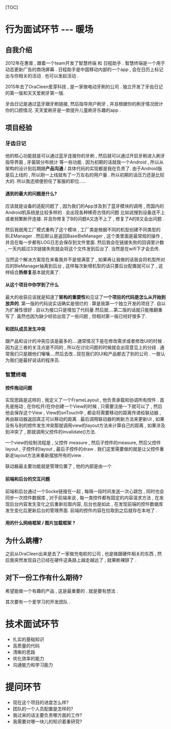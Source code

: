 [TOC]



# 行为面试环节 --- 暖场


## 自我介绍

2012年在惠普 , 跟着一个team开发了智慧终端 和 日程助手 . 智慧终端是一个用于动态更新广告的商场屏幕 . 日程助手是中国移动内部的一个app  , 会在日历上标记出与你相关的活动 . 也可以发起活动 . 

2015年去了OraCleen爱芽科技 , 是一家做电动牙刷的公司 . 独立开发了牙齿日记的第一版和天天爱刷牙第一版.

牙齿日记是通过蓝牙跟牙刷链接, 然后指导用户刷牙 , 并且根据你的刷牙情况统计你的口腔情况. 天天爱刷牙是一款提升儿童刷牙乐趣的app . 

## 项目经验

### 牙齿日记

他的核心功能就是可以通过蓝牙连接你的牙刷 , 然后就可以通过开启牙刷进入刷牙指导界面 , 牙菌斑分布统计 等一些功能 . 因为初期的话就我一个Android , 所以从架构的设计到后期跟**产品沟通** / 具体代码的实现都是我在负责了. 由于Android版是后上线的 , 所以刚一上线就有了一万左右的用户量 . 所以初期的话压力还是比较大的. 所以我还顺便担任了客服的职位.....

#### 遇到的最大的问题是什么?

应该就是设备的适配问题了 , 因为我们的App涉及到了蓝牙模块的调用 , 而国内的Android机系统是比较多样的 . 会出现各种稀奇古怪的问题  比如说搜到设备连不上  或者频繁断开连接. 并且你修复了B的问题A又连不上了 , 修复了A的B又会出问题 .

然后我就用工厂模式重构了这个模块 , 工厂类是根据不同的机型创建不同类型的BLEManager . 然后默认是返回BaseBleManager , 这个类里面是最常规的操作 , 并且在每一步都有LOG日志会保存到文件里面. 然后我会在链接失败的回调里计数 , 一天内超过3次链接失败就会将这个文件发到后台了. 当然是在wifi下才会去传.

当然这个解决方案现在来看我并不是很满意了 , 如果再让我做的话我会将机型所对应的BleManager抽离到后台 , 这样每次新增机型的话只要后台配置就可以了 , 这样结合**热修复**基本就完美了.

#### 从这个项目中你学到了什么

最大的收获应该就是知道了**架构的重要性**和见证了**一个项目的代码是怎么从开始到放弃的**. 第一版的代码说实话确实是很烂的 . 算是我第一个独立开发的项目了. 自以为扩展性很好 . 自以为接口只是增加了代码量.然后就....第二版的话就只能推翻重写了. 虽然也因为缺少经验出现了一些问题 , 但相对第一版已经好很多了.

#### 和团队成员发生冲突

跟产品和设计的冲突应该是最多的....通常情况下是在修改需求或者修改UI的时候 . 因为这三者的关注点是不同的 , 所以在讨论问题的时候就会出现意见上的分歧 . 通常我们只是跟他们嚷嚷....然后去改...现在我们的UI和产品都去了别的公司 . 一致认为我们是最好说话的程序员.

### 智慧终端

#### 控件拖动问题

实现思路是这样的 , 我定义了一个FrameLayout , 他负责承载和协调所有控件 .  首先是拖动 , 在你松开/在你创建一个View的时候 , 只需要注册一下就可以了 , 然后他会保存这个View , View的onTouch中 , 都会将需要移动的距离传递给联动器 , 再由联动器返回真正可以移动的距离 . 最后调用联动器的刷新方法来更新UI , 如果没有与别的控件发生冲突那就调用view的layout方法来计算自己的距离 , 如果涉及到冲突了 , 那就调用父控件的invalidate()方法. 

一个view的绘制流程是 , 父控件 measure , 然后子控件的measure, 然后父控件layout , 子控件的layout , 最后子控件的draw . 我们这里需要做的就是让父控件重新走layout方法来重新摆放所有的view . 

联动器最主要功能就是管理位置了 , 他的内部是由一个

#### 前端和后台的交互问题

前端和后台通过一个Socke链接在一起 , 每隔一段时间发送一次心跳包 , 同时也会同步一次控件数据库 , 对于前端来说 , 每一类控件都有固定的内容请求方法 , 在发现后台内容发生变化之后重新拉取内容, 后台也是如此 , 在发现前端的控件数据库发生变化后更新后台的管理界面. 前端的控件内容在拉取到之后就存在本地了 .

#### 用的什么网络框架 / 图片加载框架 ?



## 为什么跳槽?

之前从OraCleen出来是去了一家做充电桩的公司 , 也是做跟硬件相关的东西 , 然后我突然发现自己已经在硬件这条路上越走越远了 , 就果断裸辞了 . 

## 对下一份工作有什么期待?

希望能做一个有趣的产品 , 这是最重要的 . 就是要有想法 . 

其次要有一个爱学习的开发团队 . 

# 技术面试环节

- 扎实的基础知识
- 高质量的代码
- 清晰的思路
- 优化效率的能力
- 沟通能力和学习能力





# 提问环节

- 现在这个项目的进度怎么样?
- 团队的一个人员配置是怎样的?
- 我过来的话主要负责哪方面的工作?
- 我需要对哪一块儿的知识着重研究?

